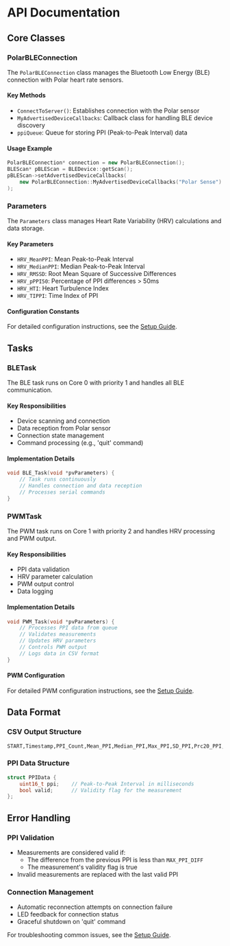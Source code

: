 # API Documentation

## Core Classes

### PolarBLEConnection

The `PolarBLEConnection` class manages the Bluetooth Low Energy (BLE) connection with Polar heart rate sensors.

#### Key Methods

- `ConnectToServer()`: Establishes connection with the Polar sensor
- `MyAdvertisedDeviceCallbacks`: Callback class for handling BLE device discovery
- `ppiQueue`: Queue for storing PPI (Peak-to-Peak Interval) data

#### Usage Example

```cpp
PolarBLEConnection* connection = new PolarBLEConnection();
BLEScan* pBLEScan = BLEDevice::getScan();
pBLEScan->setAdvertisedDeviceCallbacks(
    new PolarBLEConnection::MyAdvertisedDeviceCallbacks("Polar Sense")
);
```

### Parameters

The `Parameters` class manages Heart Rate Variability (HRV) calculations and data storage.

#### Key Parameters

- `HRV_MeanPPI`: Mean Peak-to-Peak Interval
- `HRV_MedianPPI`: Median Peak-to-Peak Interval
- `HRV_RMSSD`: Root Mean Square of Successive Differences
- `HRV_pPPI50`: Percentage of PPI differences > 50ms
- `HRV_HTI`: Heart Turbulence Index
- `HRV_TIPPI`: Time Index of PPI

#### Configuration Constants

For detailed configuration instructions, see the [Setup Guide](setup.md).

## Tasks

### BLETask

The BLE task runs on Core 0 with priority 1 and handles all BLE communication.

#### Key Responsibilities

- Device scanning and connection
- Data reception from Polar sensor
- Connection state management
- Command processing (e.g., 'quit' command)

#### Implementation Details

```cpp
void BLE_Task(void *pvParameters) {
    // Task runs continuously
    // Handles connection and data reception
    // Processes serial commands
}
```

### PWMTask

The PWM task runs on Core 1 with priority 2 and handles HRV processing and PWM output.

#### Key Responsibilities

- PPI data validation
- HRV parameter calculation
- PWM output control
- Data logging

#### Implementation Details

```cpp
void PWM_Task(void *pvParameters) {
    // Processes PPI data from queue
    // Validates measurements
    // Updates HRV parameters
    // Controls PWM output
    // Logs data in CSV format
}
```

#### PWM Configuration

For detailed PWM configuration instructions, see the [Setup Guide](setup.md).

## Data Format

### CSV Output Structure

```
START,Timestamp,PPI_Count,Mean_PPI,Median_PPI,Max_PPI,SD_PPI,Prc20_PPI,Prc80_PPI,RMSSD,pPPI50,HTI,TIPPI,END
```

### PPI Data Structure

```cpp
struct PPIData {
    uint16_t ppi;    // Peak-to-Peak Interval in milliseconds
    bool valid;      // Validity flag for the measurement
};
```

## Error Handling

### PPI Validation

- Measurements are considered valid if:
  - The difference from the previous PPI is less than `MAX_PPI_DIFF`
  - The measurement's validity flag is true
- Invalid measurements are replaced with the last valid PPI

### Connection Management

- Automatic reconnection attempts on connection failure
- LED feedback for connection status
- Graceful shutdown on 'quit' command

For troubleshooting common issues, see the [Setup Guide](setup.md).

